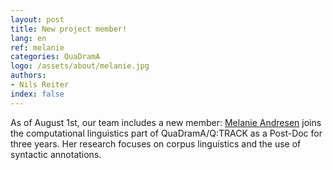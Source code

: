 ```yaml
---
layout: post
title: New project member!
lang: en
ref: melanie
categories: QuaDramA
logo: /assets/about/melanie.jpg
authors: 
- Nils Reiter
index: false
---
```


As of August 1st, our team includes a new member: [Melanie Andresen]({{site.url}}/people.en#melanie-andresen) joins the computational linguistics part of QuaDramA/Q:TRACK as a Post-Doc for three years. Her research focuses on corpus linguistics and the use of syntactic annotations.
